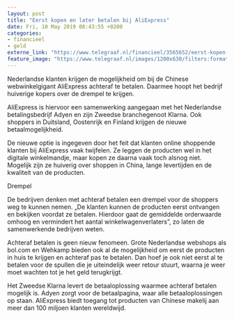 ```yaml
---
layout: post
title: "Eerst kopen en later betalen bij AliExpress"
date: Fri, 10 May 2019 08:43:55 +0200
categories: 
- financieel 
- geld 
externe_link: "https://www.telegraaf.nl/financieel/3565652/eerst-kopen-en-later-betalen-bij-ali-express"
feature_image: "https://www.telegraaf.nl/images/1200x630/filters:format(jpeg):quality(80)/cdn-kiosk-api.telegraaf.nl/cd9c6564-7309-11e9-a6c4-02d1dbdc35d1.jpg"
---
```


<p class="intro">Nederlandse klanten krijgen de mogelijkheid om bij de Chinese webwinkelgigant AliExpress achteraf te betalen. Daarmee hoopt het bedrijf huiverige kopers over de drempel te krijgen.</p> <p>AliExpress is hiervoor een samenwerking aangegaan met het Nederlandse betalingsbedrijf Adyen en zijn Zweedse branchegenoot Klarna. Ook shoppers in Duitsland, Oostenrijk en Finland krijgen de nieuwe betaalmogelijkheid.</p><p>De nieuwe optie is ingegeven door het feit dat klanten online shoppende klanten bij AliExpress vaak twijfelen. Ze leggen de producten wel in het digitale winkelmandje, maar kopen ze daarna vaak toch alsnog niet. Mogelijk zijn ze huiverig over shoppen in China, lange levertijden en de kwaliteit van de producten.</p><p>Drempel</p><p>De bedrijven denken met achteraf betalen een drempel voor de shoppers weg te kunnen nemen. „De klanten kunnen de producten eerst ontvangen en bekijken voordat ze betalen. Hierdoor gaat de gemiddelde orderwaarde omhoog en vermindert het aantal winkelwagenverlaters”, zo laten de samenwerkende bedrijven weten.</p><p>Achteraf betalen is geen nieuw fenomeen. Grote Nederlandse webshops als bol.com en Wehkamp bieden ook al de mogelijkheid om eerst de producten in huis te krijgen en achteraf pas te betalen. Dan hoef je ook niet eerst al te betalen voor de spullen die je uiteindelijk weer retour stuurt, waarna je weer moet wachten tot je het geld terugkrijgt.</p><p>Het Zweedse Klarna levert de betaaloplossing waarmee achteraf betalen mogelijk is. Adyen zorgt voor de betaalpagina, waar alle betaaloplossingen op staan. AliExpress biedt toegang tot producten van Chinese makelij aan meer dan 100 miljoen klanten wereldwijd.</p>
